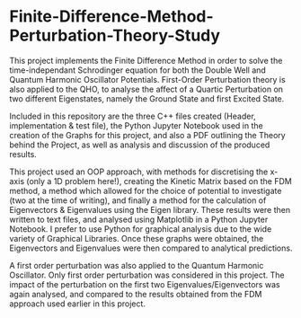# Finite-Difference-Method-Perturbation-Theory-Study
This project implements the Finite Difference Method in order to solve the time-independant Schrodinger equation for both the Double Well and Quantum Harmonic Oscillator Potentials. First-Order Perturbation theory is also applied to the QHO, to analyse the affect of a Quartic Perturbation on two different Eigenstates, namely the Ground State and first Excited State. 

Included in this repository are the three C++ files created (Header, implementation & test file), the Python Jupyter Notebook used in the creation of the Graphs for this project, and also a PDF outlining the Theory behind the Project, as well as analysis and discussion of the produced results. 

This project used an OOP approach, with methods for discretising the x-axis (only a 1D problem here!), creating the Kinetic Matrix based on the FDM method, a method which allowed for the choice of potential to investigate (two at the time of writing), and finally a method for the calculation of Eigenvectors & Eigenvalues using the Eigen library. These results were then written to text files, and analysed using Matplotlib in a Python Jupyter Notebook. I prefer to use Python for graphical analysis due to the wide variety of Graphical Libraries. Once these graphs were obtained, the Eigenvectors and Eigenvalues were then compared to analytical predictions. 

A first order perturbation was also applied to the Quantum Harmonic Oscillator. Only first order perturbation was considered in this project. The impact of the perturbation on the first two Eigenvalues/Eigenvectors was again analysed, and compared to the results obtained from the FDM approach used earlier in this project.
